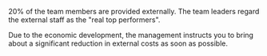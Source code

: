 20% of the team members are provided externally. The team leaders regard the external staff as the &quot;real top performers&quot;.

Due to the economic development, the management instructs you to bring about a significant reduction in external costs as soon as possible.
